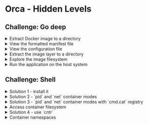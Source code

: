 # Orca - Hidden Levels

## Challenge: Go deep

<details><summary>Extract Docker image to a directory</summary>
<p>

Extract the image contents to the `/tmp/orca` directory.

```bash
mkdir /tmp/orca
docker save orca:latest | tar -C /tmp/orca/ -xv
```

```bash
ls -lach /tmp/orca
```

</p>
</details>

<details><summary>View the formatted manifest file</summary>
<p>

Display formatted JSON of the image manifest using [JQ](https://stedolan.github.io/jq/).

```bash
jq '.' < /tmp/orca/manifest.json
```

</p>
</details>

<details><summary>View the configuration file</summary>
<p>

Display the configuration file name.

```bash
jq -r '.[0].Config' < /tmp/orca/manifest.json
```

Display the formatted configuration file.

```bash
jq '.' < /tmp/orca/$(jq -r '.[0].Config' < /tmp/orca/manifest.json)
```

Display formatted JSON for the image history.

```bash
jq '.history' < /tmp/orca/$(jq -r '.[0].Config' < /tmp/orca/manifest.json)
```

</p>
</details>

<details><summary>Extract the image layer to a directory</summary>
<p>

Display the selected layer archive file.

```bash
jq -r '.[0].Layers[1]' < /tmp/orca/manifest.json
```

Extract the layer archive to the `/tmp/orca/layer` directory:

```bash
mkdir /tmp/orca/layer
tar -C /tmp/orca/layer -xvf /tmp/orca/$(jq -r '.[0].Layers[1]' < /tmp/orca/manifest.json)
```

</p>
</details>

<details><summary>Explore the image filesystem</summary>
<p>

Display all image layers in order.

```bash
jq -r '.[0].Layers' < /tmp/orca/manifest.json
```

Extract all the layers to the `/tmp/orca/filesystem` directory.

```bash
mkdir /tmp/orca/filesystem
jq -r '.[0].Layers | .[]' < /tmp/orca/manifest.json | xargs -n1 -I{} tar -C /tmp/orca/filesystem -xvf "/tmp/orca/{}"
```

</p>
</details>

<details><summary>Run the application on the host system</summary>
<p>

```bash
cd /tmp/orca/filesystem
./orca version
```

Show details about the application binary.

```bash
cd /tmp/orca/filesystem
file orca
ldd orca
```

Install required dependencies.

```bash
sudo apt-get install -y musl
```

</p>
</details>

## Challenge: Shell

<details><summary>Solution 1 - install it</summary>
<p>

```bash
docker exec -it orca sh
```

```bash
apk --no-cache add bash
bash
```

</p>
</details>

<details><summary>Solution 2 - `pid` and `net` container modes</summary>
<p>

```bash
docker run -it --net container:orca --pid container:orca debian:stretch bash
```

</p>
</details>

<details><summary>Solution 3 - `pid` and `net` container modes with `cmd.cat` registry</summary>
<p>

```bash
docker run -it --net container:orca --pid container:orca cmd.cat/bash/ngrep/htop bash
```

</p>
</details>

<details><summary>Access container filesystem</summary>
<p>

```bash
docker run -it --pid container:orca --cap-add SYS_PTRACE debian:stretch bash
```

```bash
ls /proc/1/root/
```

</p>
</details>


<details><summary>Solution 4 - use `cntr`</summary>
<p>

```bash
sudo cntr attach orca
```

</p>
</details>

<details><summary>Container namespaces</summary>
<p>

```bash
export ORCA_PID=$(docker inspect -f '{{.State.Pid}}' orca)
```

```bash
# Network (with host tools)
sudo nsenter -t $ORCA_PID -n ngrep -d eth0
```

```bash
# Process
sudo nsenter -t $ORCA_PID -m ps aux
```

```bash
# Filesystem (only container)
sudo nsenter -t $ORCA_PID -m ls /
# Filesystem (both container and host filesystems and host tools)
sudo ls -la /proc/${ORCA_PID}/root/
```

```bash
# Shell access
sudo nsenter -t $ORCA_PID -n -p -m -u -i sh
```

</p>
</details>
